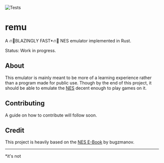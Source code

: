 ![Tests](https://github.com/angelsflyinhell/remu/actions/workflows/rust.yml/badge.svg)
# remu
A 🔥🚀BLAZINGLY FAST*🔥🚀 NES emulator implemented in Rust.

Status: Work in progress.

## About
This emulator is mainly meant to be more of a learning experience rather than a program made for public use. Though by the end of this project, it should be able to emulate the [NES](https://en.wikipedia.org/wiki/Nintendo_Entertainment_System) decent enough to play games on it.

## Contributing
A guide on how to contribute will follow soon.

## Credit
This project is heavily based on the [NES E-Book](https://bugzmanov.github.io/nes_ebook) by bugzmanov.

---
*it's not